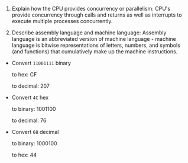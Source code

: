 <!-- Answers to the Short Answer Essay Questions go here -->

1. Explain how the CPU provides concurrency or parallelism:
  CPU's provide concurrency through calls and returns as well as interrupts to
  execute multiple processes concurrently.


2. Describe assembly language and machine language:
  Assembly language is an abbreviated version of machine language - machine language
  is bitwise representations of letters, numbers, and symbols (and functions) that
  cumulatively make up the machine instructions.

* Convert `11001111` binary

    to hex: CF

    to decimal: 207


* Convert `4C` hex

    to binary: 1001100

    to decimal: 76


* Convert `68` decimal

    to binary: 1000100

    to hex: 44
